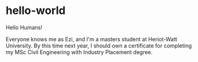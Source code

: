 # hello-world

Hello Humans!

Everyone knows me as Ezi, and I'm a masters student at Heriot-Watt University. 
By this time next year, I should own a certificate for completing my MSc Civil Engineering with Industry Placement degree.
